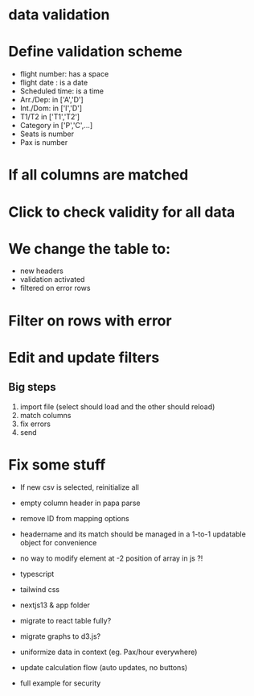 # data validation

# Define validation scheme
- flight number: has a space
- flight date : is a date
- Scheduled time: is a time
- Arr./Dep: in ['A','D']
- Int./Dom: in ['I','D']
- T1/T2 in ['T1','T2']
- Category in ['P','C',...]
- Seats is number
- Pax is number

# If all columns are matched


# Click to check validity for all data
# We change the table to:
- new headers
- validation activated
- filtered on error rows

# Filter on rows with error
# Edit and update filters


## Big steps
1. import file (select should load and the other should reload)
2. match columns
3. fix errors
4. send


# Fix some stuff
- If new csv is selected, reinitialize all
- empty column header in papa parse
- remove ID from mapping options

- headername and its match should be managed in a 1-to-1 updatable object for convenience
- no way to modify element at -2 position of array in js ?!


- typescript
- tailwind css
- nextjs13 & app folder


- migrate to react table fully?
- migrate graphs to d3.js?
- uniformize data in context (eg. Pax/hour everywhere)

- update calculation flow (auto updates, no buttons)

- full example for security







